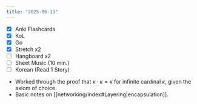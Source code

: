 ```yaml
---
title: "2025-06-13"
---
```


- [x] Anki Flashcards
- [x] KoL
- [x] Go
- [x] Stretch x2
- [ ] Hangboard x2
- [ ] Sheet Music (10 min.)
- [ ] Korean (Read 1 Story)

* Worked through the proof that $\kappa \cdot \kappa = \kappa$ for infinite cardinal $\kappa$, given the axiom of choice.
* Basic notes on [[networking/index#Layering|encapsulation]].